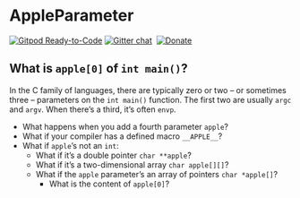 # AppleParameter
[![Gitpod Ready-to-Code](https://img.shields.io/badge/Gitpod-Ready--to--Code-green?logo=gitpod)](https://gitpod.io/#https://github.com/LucasLarson/AppleParameter) 
[![Gitter chat](https://img.shields.io/badge/Chat-Gitter-green.svg?label=Chat&logo=gitter&style=flat-square)](https://gitter.im/LucasLarson)&nbsp;
[![Donate](https://img.shields.io/badge/Donate-PayPal-green.svg?logo=paypal&style=flat-square)](https://www.paypal.me/LucasLars)&nbsp;

## What is `apple[0]` of `int main()`?

In the C family of languages, there are typically zero or two – or sometimes
three – parameters on the `int main()` function. The first two are usually
`argc` and `argv`. When there’s a third, it’s often `envp`.

-   What happens when you add a fourth parameter `apple`?
-   What if your compiler has a defined macro `__APPLE__`?
-   What if `apple`’s not an `int`:
    -   What if it’s a double pointer `char **apple`?
    -   What if it’s a two-dimensional array `char apple[][]`?
    -   What if the `apple` parameter’s an array of pointers `char *apple[]`?
        -   What is the content of `apple[0]`?
